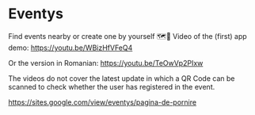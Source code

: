 # Eventys
Find events nearby or create one by yourself 🗺🌆
Video of the (first) app demo:
https://youtu.be/WBizHfVFeQ4

Or the version in Romanian:
https://youtu.be/TeOwVp2PIxw

The videos do not cover the latest update in which a QR Code can be scanned to check whether the user has registered in the event.

https://sites.google.com/view/eventys/pagina-de-pornire
